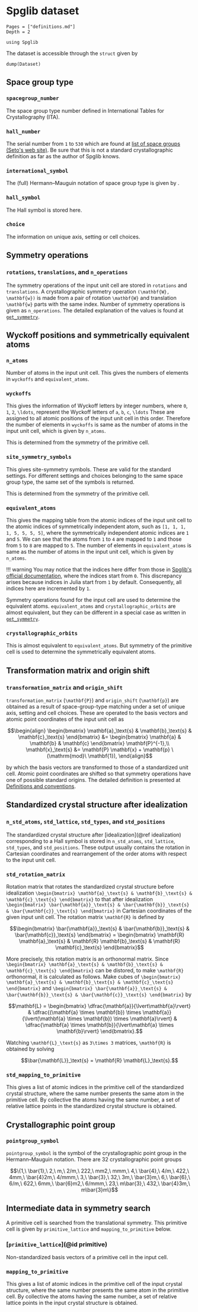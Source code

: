 # Spglib dataset

```@contents
Pages = ["definitions.md"]
Depth = 2
```

```@setup dataset
using Spglib
```

The dataset is accessible through the `struct` given by

```@example dataset
dump(Dataset)
```

## Space group type

### `spacegroup_number`

The space group type number defined in International Tables for
Crystallography (ITA).

### `hall_number`

The serial number from ``1`` to ``530`` which are found at
[list of space groups (Seto's web site)](https://yseto.net/?page_id=29%3E). Be
sure that this is not a standard crystallographic definition as far as
the author of Spglib knows.

### `international_symbol`

The (full) Hermann–Mauguin notation of space group type is given by .

### `hall_symbol`

The Hall symbol is stored here.

### `choice`

The information on unique axis, setting or cell choices.

## Symmetry operations

### `rotations`, `translations`, and `n_operations`

The symmetry operations of the input unit cell are stored in
`rotations` and `translations`. A crystallographic symmetry
operation ``(\mathbf{W}, \mathbf{w})`` is made from a pair
of rotation ``\mathbf{W}`` and translation
``\mathbf{w}`` parts with the same index. Number of symmetry
operations is given as `n_operations`. The detailed explanation of
the values is found at [`get_symmetry`](@ref).

## Wyckoff positions and symmetrically equivalent atoms

### `n_atoms`

Number of atoms in the input unit cell. This gives the numbers of
elements in `wyckoffs` and `equivalent_atoms`.

### `wyckoffs`

This gives the information of Wyckoff letters by integer
numbers, where ``0``, ``1``, ``2``, ``\ldots``, represent the Wyckoff letters
of ``a``, ``b``, ``c``, ``\ldots`` These are assigned to all atomic positions
of the input unit cell in this order. Therefore the number of elements in
`wyckoffs` is same as the number of atoms in the input unit cell,
which is given by `n_atoms`.

This is determined from the symmetry of the primitive cell.

### `site_symmetry_symbols`

This gives site-symmetry symbols. These are valid for the standard
settings. For different settings and choices belonging to the same
space group type, the same set of the symbols is returned.

This is determined from the symmetry of the primitive cell.

### `equivalent_atoms`

This gives the mapping table from the atomic indices of the input unit
cell to the atomic indices of symmetrically independent atom, such as
`[1, 1, 1, 1, 5, 5, 5, 5]`, where the symmetrically independent
atomic indices are ``1`` and
``5``. We can see that the atoms from ``1`` to ``4`` are mapped to ``1`` and those
from ``5`` to ``8`` are mapped to ``5``.  The number of elements in
`equivalent_atoms` is same as the number of atoms in the input unit
cell, which is given by `n_atoms`.

!!! warning
    You may notice that the indices here differ from those in
    [Spglib's official documentation](https://spglib.readthedocs.io/en/latest/dataset.html#equivalent-atoms),
    where the indices start from ``0``. This discrepancy arises because indices in Julia
    start from ``1`` by default. Consequently, all indices here are incremented by ``1``.

Symmetry operations found for the input cell are used to determine the
equivalent atoms. `equivalent_atoms` and `crystallographic_orbits`
are almost equivalent, but they can be different in a special
case as written in [`get_symmetry`](@ref).

### `crystallographic_orbits`

This is almost equivalent to `equivalent_atoms`. But symmetry of the
primitive cell is used to determine the symmetrically equivalent atoms.

## Transformation matrix and origin shift

### `transformation_matrix` and `origin_shift`

`transformation_matrix` (``\mathbf{P}``) and
`origin_shift` (``\mathbf{p}``) are obtained as a result of
space-group-type matching under a set of unique axis, setting and cell
choices. These are operated to the basis vectors and atomic point
coordinates of the input unit cell as

```math
\begin{align}
    \begin{bmatrix} \mathbf{a}_\text{s} & \mathbf{b}_\text{s} & \mathbf{c}_\text{s} \end{bmatrix} &=
    \begin{bmatrix} \mathbf{a} & \mathbf{b} & \mathbf{c} \end{bmatrix} \mathbf{P}^{-1},\\
    \mathbf{x}_\text{s} &= \mathbf{P} \mathbf{x} + \mathbf{p} \ (\mathrm{mod}\ \mathbf{1}),
\end{align}
```

by which the basis vectors are transformed to those of a
standardized unit cell. Atomic point coordinates are shifted so that
symmetry operations have one of possible standard origins. The
detailed definition is presented at
[Definitions and conventions](@ref).

## Standardized crystal structure after idealization

### `n_std_atoms`, `std_lattice`, `std_types`, and `std_positions`

The standardized crystal structure after [idealization](@ref idealization)
corresponding to a Hall symbol is stored in `n_std_atoms`, `std_lattice`, `std_types`, and
`std_positions`. These output usually contains the rotation in Cartesian coordinates and
rearrangement of the order atoms with respect to the input unit cell.

### `std_rotation_matrix`

Rotation matrix that rotates the standardized crystal structure
before idealization
``\begin{bmatrix} \mathbf{a}_\text{s} & \mathbf{b}_\text{s} & \mathbf{c}_\text{s} \end{bmatrix}``
to that after idealization
``\begin{bmatrix} \bar{\mathbf{a}}_\text{s} & \bar{\mathbf{b}}_\text{s} & \bar{\mathbf{c}}_\text{s} \end{bmatrix}``
in Cartesian coordinates of the given input unit cell. The rotation
matrix ``\mathbf{R}`` is defined by

```math
\begin{bmatrix} \bar{\mathbf{a}}_\text{s} & \bar{\mathbf{b}}_\text{s} & \bar{\mathbf{c}}_\text{s} \end{bmatrix} =
\begin{bmatrix} \mathbf{R} \mathbf{a}_\text{s} & \mathbf{R} \mathbf{b}_\text{s} & \mathbf{R} \mathbf{c}_\text{s} \end{bmatrix}
```

More precisely, this rotation matrix is an orthonormal matrix. Since
``\begin{bmatrix} \mathbf{a}_\text{s} & \mathbf{b}_\text{s} & \mathbf{c}_\text{s} \end{bmatrix}``
can be distored, to make ``\mathbf{R}`` orthonormal, it is calculated as
follows. Make cubes of
``\begin{bmatrix} \mathbf{a}_\text{s} & \mathbf{b}_\text{s} & \mathbf{c}_\text{s} \end{bmatrix}``
and
``\begin{bmatrix} \bar{\mathbf{a}}_\text{s} & \bar{\mathbf{b}}_\text{s} & \bar{\mathbf{c}}_\text{s} \end{bmatrix}``
by

```math
\mathbf{L} = \begin{bmatrix}
\dfrac{\mathbf{a}}{\lvert\mathbf{a}\rvert} &
\dfrac{(\mathbf{a} \times \mathbf{b}) \times \mathbf{a}}{\lvert(\mathbf{a} \times \mathbf{b}) \times \mathbf{a}\rvert} &
\dfrac{\mathbf{a} \times \mathbf{b}}{\lvert\mathbf{a} \times \mathbf{b}\rvert}
\end{bmatrix}.
```

Watching ``\mathbf{L}_\text{s}`` as ``3\times 3`` matrices, ``\mathbf{R}`` is
obtained by solving

```math
\bar{\mathbf{L}}_\text{s} = \mathbf{R} \mathbf{L}_\text{s}.
```

### `std_mapping_to_primitive`

This gives a list of
atomic indices in the primitive cell of the standardized crystal
structure, where the same number presents the same atom in the
primitive cell. By collective the atoms having the same number, a set
of relative lattice points in the standardized crystal structure
is obtained.

## Crystallographic point group

### `pointgroup_symbol`

`pointgroup_symbol` is the symbol of the crystallographic point
group in the Hermann–Mauguin notation. There are 32 crystallographic
point groups

```math
\{1,\ \bar{1},\ 2,\ m,\ 2/m,\ 222,\ mm2,\ mmm,\ 4,\ \bar{4},\ 4/m,\ 422,\ 4mm,\ \bar{4}2m,\ 4/mmm,\ 3,\ \bar{3},\ 32,\ 3m,\ \bar{3}m,\ 6,\ \bar{6},\ 6/m,\ 622,\ 6mm,\ \bar{6}m2,\ 6/mmm,\ 23,\ m\bar{3},\ 432,\ \bar{4}3m,\ m\bar{3}m\}
```

## Intermediate data in symmetry search

A primitive cell is searched from the translational symmetry. This
primitive cell is given by `primitive_lattice` and
`mapping_to_primitive` below.

### [`primitive_lattice`](@id primitive)

Non-standardized basis vectors of a primitive cell in the input
cell.

### `mapping_to_primitive`

This
gives a list of atomic indices in the primitive cell of the input
crystal structure, where the same number presents the same atom in the
primitive cell. By collective the atoms having the same number, a set
of relative lattice points in the input crystal structure is obtained.

